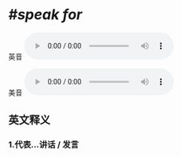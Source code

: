 # ***\#speak for*** 
英音
<audio src="./media/speak for1_AAC.aac" controls="controls"></audio>

美音
<audio src="./media/speak for2_AAC.aac" controls="controls"></audio>



  

英文释义
---
### 1.**代表…讲话 / 发言**  



